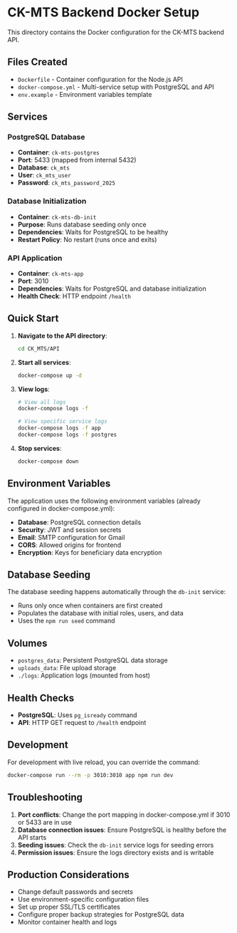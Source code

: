 # CK-MTS Backend Docker Setup

This directory contains the Docker configuration for the CK-MTS backend API.

## Files Created

- `Dockerfile` - Container configuration for the Node.js API
- `docker-compose.yml` - Multi-service setup with PostgreSQL and API
- `env.example` - Environment variables template

## Services

### PostgreSQL Database
- **Container**: `ck-mts-postgres`
- **Port**: 5433 (mapped from internal 5432)
- **Database**: `ck_mts`
- **User**: `ck_mts_user`
- **Password**: `ck_mts_password_2025`

### Database Initialization
- **Container**: `ck-mts-db-init`
- **Purpose**: Runs database seeding only once
- **Dependencies**: Waits for PostgreSQL to be healthy
- **Restart Policy**: No restart (runs once and exits)

### API Application
- **Container**: `ck-mts-app`
- **Port**: 3010
- **Dependencies**: Waits for PostgreSQL and database initialization
- **Health Check**: HTTP endpoint `/health`

## Quick Start

1. **Navigate to the API directory**:
   ```bash
   cd CK_MTS/API
   ```

2. **Start all services**:
   ```bash
   docker-compose up -d
   ```

3. **View logs**:
   ```bash
   # View all logs
   docker-compose logs -f
   
   # View specific service logs
   docker-compose logs -f app
   docker-compose logs -f postgres
   ```

4. **Stop services**:
   ```bash
   docker-compose down
   ```

## Environment Variables

The application uses the following environment variables (already configured in docker-compose.yml):

- **Database**: PostgreSQL connection details
- **Security**: JWT and session secrets
- **Email**: SMTP configuration for Gmail
- **CORS**: Allowed origins for frontend
- **Encryption**: Keys for beneficiary data encryption

## Database Seeding

The database seeding happens automatically through the `db-init` service:
- Runs only once when containers are first created
- Populates the database with initial roles, users, and data
- Uses the `npm run seed` command

## Volumes

- `postgres_data`: Persistent PostgreSQL data storage
- `uploads_data`: File upload storage
- `./logs`: Application logs (mounted from host)

## Health Checks

- **PostgreSQL**: Uses `pg_isready` command
- **API**: HTTP GET request to `/health` endpoint

## Development

For development with live reload, you can override the command:

```bash
docker-compose run --rm -p 3010:3010 app npm run dev
```

## Troubleshooting

1. **Port conflicts**: Change the port mapping in docker-compose.yml if 3010 or 5433 are in use
2. **Database connection issues**: Ensure PostgreSQL is healthy before the API starts
3. **Seeding issues**: Check the `db-init` service logs for seeding errors
4. **Permission issues**: Ensure the logs directory exists and is writable

## Production Considerations

- Change default passwords and secrets
- Use environment-specific configuration files
- Set up proper SSL/TLS certificates
- Configure proper backup strategies for PostgreSQL data
- Monitor container health and logs
